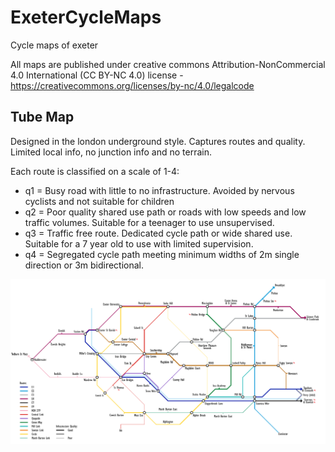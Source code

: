 # ExeterCycleMaps
Cycle maps of exeter

All maps are published under creative commons Attribution-NonCommercial 4.0 International (CC BY-NC 4.0) license - https://creativecommons.org/licenses/by-nc/4.0/legalcode



## Tube Map

Designed in the london underground style. Captures routes and quality. Limited local info, no junction info and no terrain.

Each route is classified on a scale of 1-4:
* q1 = Busy road with little to no infrastructure. Avoided by nervous cyclists and not suitable for children
* q2 = Poor quality shared use path or roads with low speeds and low traffic volumes. Suitable for a teenager to use unsupervised.
* q3 = Traffic free route. Dedicated cycle path or wide shared use. Suitable for a 7 year old to use with limited supervision.
* q4 = Segregated cycle path meeting minimum widths of 2m single direction or 3m bidirectional.

![Exeter cycle routes in the style of a tube map](https://github.com/joeHickson/ExeterCycleMaps/blob/master/exeter_cycle_map.png?raw=true)
